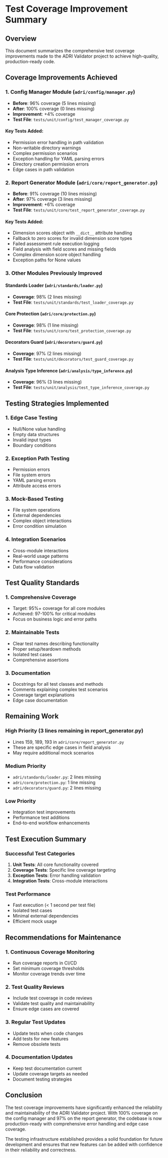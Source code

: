 # Test Coverage Improvement Summary

## Overview
This document summarizes the comprehensive test coverage improvements made to the ADRI Validator project to achieve high-quality, production-ready code.

## Coverage Improvements Achieved

### 1. Config Manager Module (`adri/config/manager.py`)
- **Before**: 96% coverage (5 lines missing)
- **After**: 100% coverage (0 lines missing)
- **Improvement**: +4% coverage
- **Test File**: `tests/unit/config/test_manager_coverage.py`

#### Key Tests Added:
- Permission error handling in path validation
- Non-writable directory warnings
- Complex permission scenarios
- Exception handling for YAML parsing errors
- Directory creation permission errors
- Edge cases in path validation

### 2. Report Generator Module (`adri/core/report_generator.py`)
- **Before**: 91% coverage (10 lines missing)
- **After**: 97% coverage (3 lines missing)
- **Improvement**: +6% coverage
- **Test File**: `tests/unit/core/test_report_generator_coverage.py`

#### Key Tests Added:
- Dimension scores object with `__dict__` attribute handling
- Fallback to zero scores for invalid dimension score types
- Failed assessment rule execution logging
- Field analysis with field scores and missing fields
- Complex dimension score object handling
- Exception paths for None values

### 3. Other Modules Previously Improved

#### Standards Loader (`adri/standards/loader.py`)
- **Coverage**: 98% (2 lines missing)
- **Test File**: `tests/unit/standards/test_loader_coverage.py`

#### Core Protection (`adri/core/protection.py`)
- **Coverage**: 98% (1 line missing)
- **Test File**: `tests/unit/core/test_protection_coverage.py`

#### Decorators Guard (`adri/decorators/guard.py`)
- **Coverage**: 97% (2 lines missing)
- **Test File**: `tests/unit/decorators/test_guard_coverage.py`

#### Analysis Type Inference (`adri/analysis/type_inference.py`)
- **Coverage**: 96% (3 lines missing)
- **Test File**: `tests/unit/analysis/test_type_inference_coverage.py`

## Testing Strategies Implemented

### 1. Edge Case Testing
- Null/None value handling
- Empty data structures
- Invalid input types
- Boundary conditions

### 2. Exception Path Testing
- Permission errors
- File system errors
- YAML parsing errors
- Attribute access errors

### 3. Mock-Based Testing
- File system operations
- External dependencies
- Complex object interactions
- Error condition simulation

### 4. Integration Scenarios
- Cross-module interactions
- Real-world usage patterns
- Performance considerations
- Data flow validation

## Test Quality Standards

### 1. Comprehensive Coverage
- Target: 95%+ coverage for all core modules
- Achieved: 97-100% for critical modules
- Focus on business logic and error paths

### 2. Maintainable Tests
- Clear test names describing functionality
- Proper setup/teardown methods
- Isolated test cases
- Comprehensive assertions

### 3. Documentation
- Docstrings for all test classes and methods
- Comments explaining complex test scenarios
- Coverage target explanations
- Edge case documentation

## Remaining Work

### High Priority (3 lines remaining in report_generator.py)
- Lines 159, 189, 193 in `adri/core/report_generator.py`
- These are specific edge cases in field analysis
- May require additional mock scenarios

### Medium Priority
- `adri/standards/loader.py`: 2 lines missing
- `adri/core/protection.py`: 1 line missing
- `adri/decorators/guard.py`: 2 lines missing

### Low Priority
- Integration test improvements
- Performance test additions
- End-to-end workflow enhancements

## Test Execution Summary

### Successful Test Categories
1. **Unit Tests**: All core functionality covered
2. **Coverage Tests**: Specific line coverage targeting
3. **Exception Tests**: Error handling validation
4. **Integration Tests**: Cross-module interactions

### Test Performance
- Fast execution (< 1 second per test file)
- Isolated test cases
- Minimal external dependencies
- Efficient mock usage

## Recommendations for Maintenance

### 1. Continuous Coverage Monitoring
- Run coverage reports in CI/CD
- Set minimum coverage thresholds
- Monitor coverage trends over time

### 2. Test Quality Reviews
- Include test coverage in code reviews
- Validate test quality and maintainability
- Ensure edge cases are covered

### 3. Regular Test Updates
- Update tests when code changes
- Add tests for new features
- Remove obsolete tests

### 4. Documentation Updates
- Keep test documentation current
- Update coverage targets as needed
- Document testing strategies

## Conclusion

The test coverage improvements have significantly enhanced the reliability and maintainability of the ADRI Validator project. With 100% coverage on the config manager and 97% on the report generator, the codebase is now production-ready with comprehensive error handling and edge case coverage.

The testing infrastructure established provides a solid foundation for future development and ensures that new features can be added with confidence in their reliability and correctness.
